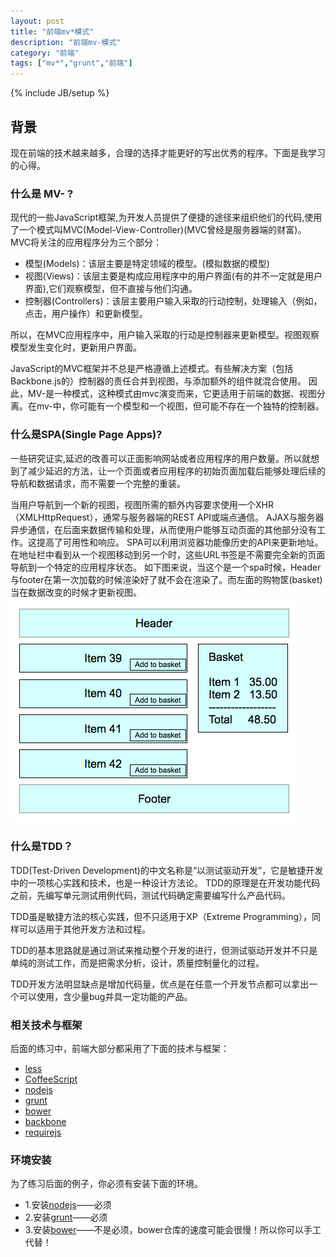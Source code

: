 ```yaml
---
layout: post
title: "前端mv*模式"
description: "前端mv-模式"
category: "前端"
tags: ["mv*","grunt","前端"]
---
```

{% include JB/setup %}

## 背景
现在前端的技术越来越多，合理的选择才能更好的写出优秀的程序。下面是我学习的心得。

<!--more-->

### 什么是 MV- ?
现代的一些JavaScript框架,为开发人员提供了便捷的途径来组织他们的代码,使用了一个模式叫MVC(Model-View-Controller)(MVC曾经是服务器端的财富)。
MVC将关注的应用程序分为三个部分：

- 模型(Models)：该层主要是特定领域的模型。(模拟数据的模型)
- 视图(Views)：该层主要是构成应用程序中的用户界面(有的并不一定就是用户界面),它们观察模型，但不直接与他们沟通。
- 控制器(Controllers)：该层主要用户输入采取的行动控制，处理输入（例如，点击，用户操作）和更新模型。

所以，在MVC应用程序中，用户输入采取的行动是控制器来更新模型。视图观察模型发生变化时，更新用户界面。

JavaScript的MVC框架并不总是严格遵循上述模式。有些解决方案（包括Backbone.js的）控制器的责任合并到视图，与添加额外的组件就混合使用。
因此，MV-是一种模式，这种模式由mvc演变而来，它更适用于前端的数据、视图分离。在mv-中，你可能有一个模型和一个视图，但可能不存在一个独特的控制器。


### 什么是SPA(Single Page Apps)?
一些研究证实,延迟的改善可以正面影响网站或者应用程序的用户数量。所以就想到了减少延迟的方法，让一个页面或者应用程序的初始页面加载后能够处理后续的导航和数据请求，而不需要一个完整的重装。

当用户导航到一个新的视图，视图所需的额外内容要求使用一个XHR（XMLHttpRequest），通常与服务器端的REST API或端点通信。 AJAX与服务器异步通信，在后面来数据传输和处理，从而使用户能够互动页面的其他部分没有工作。这提高了可用性和响应。
SPA可以利用浏览器功能像历史的API来更新地址。在地址栏中看到从一个视图移动到另一个时，这些URL书签是不需要完全新的页面导航到一个特定的应用程序状态。
如下图来说，当这个是一个spa时候，Header与footer在第一次加载的时候渲染好了就不会在渲染了。而左面的购物筐(basket)当在数据改变的时候才更新视图。
![结构图片](/images/wireframe_e_commerce.png)

### 什么是TDD？
TDD(Test-Driven Development)的中文名称是“以测试驱动开发”，它是敏捷开发中的一项核心实践和技术，也是一种设计方法论。
TDD的原理是在开发功能代码之前，先编写单元测试用例代码，测试代码确定需要编写什么产品代码。

TDD虽是敏捷方法的核心实践，但不只适用于XP（Extreme Programming），同样可以适用于其他开发方法和过程。

TDD的基本思路就是通过测试来推动整个开发的进行，但测试驱动开发并不只是单纯的测试工作，而是把需求分析，设计，质量控制量化的过程。

TDD开发方法明显缺点是增加代码量，优点是在任意一个开发节点都可以拿出一个可以使用，含少量bug并具一定功能的产品。

### 相关技术与框架
后面的练习中，前端大部分都采用了下面的技术与框架：

- [less](http://www.lesscss.net/)
- [CoffeeScript](http://coffeescript.org/)
- [nodejs](http://www.nodejs.org/)
- [grunt](http://gruntjs.com/)
- [bower](http://bower.io/)
- [backbone](http://backbonejs.org/)
- [requirejs](http://requirejs.org/)

                  


### 环境安装
为了练习后面的例子，你必须有安装下面的环境。

- 1.安装[nodejs](http://www.nodejs.org/)——必须
- 2.安装[grunt](http://gruntjs.com/)——必须
- 3.安装[bower](http://bower.io/)——不是必须，bower仓库的速度可能会很慢！所以你可以手工代替！

